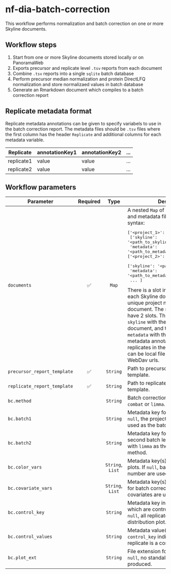 # nf-dia-batch-correction

This workflow performs normalization and batch correction on one or more Skyline documents.

## Workflow steps

1. Start from one or more Skyline documents stored locally or on PanoramaWeb
2. Exports precursor and replicate level `.tsv` reports from each document
3. Combine `.tsv` reports into a single `sqlite` batch database
4. Perform precursor median normalization and protein DirectLFQ normalization and store normalizaed values in batch database
5. Generate an Rmarkdown document which compiles to a batch correction report

## Replicate metadata format
Replicate metadata annotations can be given to specify variabels to use in the batch correction report. The metadata files should be `.tsv` files where the first column has the header `Replicate` and additional columns for each metadata variable.

| Replicate | annotationKey1 | annotationKey2 | ... |
| --------- | -------------- | -------------- | ----|
| replicate1 | value | value | ... |
| replicate2 | value | value | ... |

## Workflow parameters 

| Parameter | Required | Type | Description |
| --------- | :----: | :----: | ----------- |
| `documents` | :white_check_mark: | `Map` | A nested `Map` of Skyline documents and metadata files with the following syntax: <pre>['<project_1>':<br>   ['skyline': '<path_to_skyline_doc>',<br>    'metadata': '<path_to_metadata_tsv>'] <br>['<project_2>':<br>   ['skyline': '<path_to_skyline_doc>',<br>    'metadata': '<path_to_metadata_tsv>'], <br>  ... ] </pre> There is a slot in the top level `Map` for each Skyline document. The key is a unique project name for the document. The sub-map should have 2 slots. They first has key `skyline` with the path to the Skyline document, and the second has key `metadata` with the path to the metadata annotations for the replicates in the document. File paths can be local file paths or Panorama WebDav urls. |
| `precursor_report_template` | :white_check_mark: | `String` | Path to precursor quality report template. |
| `replicate_report_template` | :white_check_mark: | `String` | Path to replicate quality report template. |
| `bc.method` |  | `String` | Batch correction method. Either `combat` or `limma`. `combat` is the default. |
| `bc.batch1` |  | `String` | Metadata key for batch level 1. If `null`, the project name in `documents` is used as the batch variable. |
| `bc.batch2` |  | `String` | Metadata key for batch level 2. A second batch level is only supported with `limma` as the batch correction method. |
| `bc.color_vars` |  | `String`, `List` | Metadata key(s) used to color PCA plots. If `null`, batch and acquisition number are used to color plots. |
| `bc.covariate_vars` |  | `String`, `List` | Metadata key(s) to use as covariates for batch correction.  If `null`, no covariates are used. |
| `bc.control_key` |  | `String` | Metadata key indicating replicates which are controls for CV plots. If `null`, all replicates are used in CV distribution plot. |
| `bc.control_values` |  | `String` | Metadata value(s) mapping to `control_key` indicating whether a replicate is a control.
| `bc.plot_ext` |  | `String` | File extension for standalone plots. If `null`, no standalone plots are produced. |

